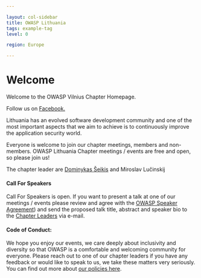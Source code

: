 ```yaml
---

layout: col-sidebar
title: OWASP Lithuania
tags: example-tag
level: 0

region: Europe

---
```

# Welcome

Welcome to the OWASP Vilnius Chapter Homepage. 


Follow us on [Facebook.](https://www.facebook.com/OWASPLithuania/)

Lithuania has an evolved software development community and one of the
most important aspects that we aim to achieve is to continuously improve
the application security world.

Everyone is welcome to join our chapter meetings, members and
non-members. OWASP Lithuania Chapter meetings / events are free and
open, so please join us\!

The chapter leader are [Dominykas Šeikis](mailto:dominykas.seikis@owasp.org) and Miroslav Lučinskij


#### Call For Speakers

Call For Speakers is open. If you want to present a talk at one of our meetings / events please review and agree with the
[OWASP Speaker Agreement](https://www.owasp.org/index.php/Speaker_Agreement)) and send the proposed talk title, abstract and speaker bio to the [Chapter Leaders](leaders.md) via e-mail.

#### Code of Conduct:
We hope you enjoy our events, we care deeply about inclusivity and diversity so that OWASP is a comfortable and welcoming community for everyone. Please reach out to one of our chapter leaders if you have any feedback or would like
to speak to us, we take these matters very seriously. You can find out more about [our policies here](https://owasp.org/www-policy/operational/code-of-conduct). 
